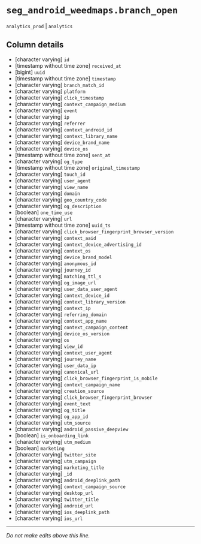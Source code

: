 # `seg_android_weedmaps.branch_open`
`analytics_prod` | `analytics`

## Column details
* [character varying] `id`
* [timestamp without time zone] `received_at`
* [bigint]    `uuid`
* [timestamp without time zone] `timestamp`
* [character varying] `branch_match_id`
* [character varying] `platform`
* [character varying] `click_timestamp`
* [character varying] `context_campaign_medium`
* [character varying] `event`
* [character varying] `ip`
* [character varying] `referrer`
* [character varying] `context_android_id`
* [character varying] `context_library_name`
* [character varying] `device_brand_name`
* [character varying] `device_os`
* [timestamp without time zone] `sent_at`
* [character varying] `og_type`
* [timestamp without time zone] `original_timestamp`
* [character varying] `touch_id`
* [character varying] `user_agent`
* [character varying] `view_name`
* [character varying] `domain`
* [character varying] `geo_country_code`
* [character varying] `og_description`
* [boolean]   `one_time_use`
* [character varying] `url`
* [timestamp without time zone] `uuid_ts`
* [character varying] `click_browser_fingerprint_browser_version`
* [character varying] `context_aaid`
* [character varying] `context_device_advertising_id`
* [character varying] `context_os`
* [character varying] `device_brand_model`
* [character varying] `anonymous_id`
* [character varying] `journey_id`
* [character varying] `matching_ttl_s`
* [character varying] `og_image_url`
* [character varying] `user_data_user_agent`
* [character varying] `context_device_id`
* [character varying] `context_library_version`
* [character varying] `context_ip`
* [character varying] `referring_domain`
* [character varying] `context_app_name`
* [character varying] `context_campaign_content`
* [character varying] `device_os_version`
* [character varying] `os`
* [character varying] `view_id`
* [character varying] `context_user_agent`
* [character varying] `journey_name`
* [character varying] `user_data_ip`
* [character varying] `canonical_url`
* [character varying] `click_browser_fingerprint_is_mobile`
* [character varying] `context_campaign_name`
* [character varying] `creation_source`
* [character varying] `click_browser_fingerprint_browser`
* [character varying] `event_text`
* [character varying] `og_title`
* [character varying] `og_app_id`
* [character varying] `utm_source`
* [character varying] `android_passive_deepview`
* [boolean]   `is_onboarding_link`
* [character varying] `utm_medium`
* [boolean]   `marketing`
* [character varying] `twitter_site`
* [character varying] `utm_campaign`
* [character varying] `marketing_title`
* [character varying] `_id`
* [character varying] `android_deeplink_path`
* [character varying] `context_campaign_source`
* [character varying] `desktop_url`
* [character varying] `twitter_title`
* [character varying] `android_url`
* [character varying] `ios_deeplink_path`
* [character varying] `ios_url`

-------------------------------------------------------------------------------
*Do not make edits above this line.*
